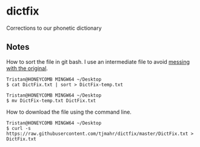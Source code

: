 # dictfix

Corrections to our phonetic dictionary


## Notes

How to sort the file in git bash. I use an intermediate file to avoid 
[messing with the original](http://swcarpentry.github.io/shell-novice/04-pipefilter/index.html#redirecting-to-the-same-file).

```
Tristan@HONEYCOMB MINGW64 ~/Desktop
$ cat DictFix.txt | sort > DictFix-temp.txt

Tristan@HONEYCOMB MINGW64 ~/Desktop
$ mv DictFix-temp.txt DictFix.txt
```

How to download the file using the command line.

```
Tristan@HONEYCOMB MINGW64 ~/Desktop
$ curl -s https://raw.githubusercontent.com/tjmahr/dictfix/master/DictFix.txt > DictFix.txt
```

